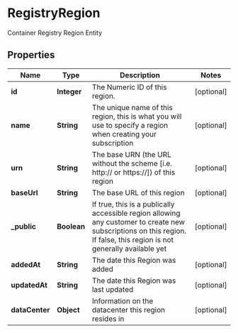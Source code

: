 

# RegistryRegion

Container Registry Region Entity

## Properties

| Name | Type | Description | Notes |
|------------ | ------------- | ------------- | -------------|
|**id** | **Integer** | The Numeric ID of this region. |  [optional] |
|**name** | **String** | The unique name of this region, this is what you will use to specify a region when creating your subscription |  [optional] |
|**urn** | **String** | The base URN (the URL without the scheme [i.e. http:// or https://]) of this region |  [optional] |
|**baseUrl** | **String** | The base URL of this region |  [optional] |
|**_public** | **Boolean** | If true, this is a publically accessible region allowing any customer to create new subscriptions on this region. If false, this region is not generally available yet |  [optional] |
|**addedAt** | **String** | The date this Region was added |  [optional] |
|**updatedAt** | **String** | The date this Region was last updated |  [optional] |
|**dataCenter** | **Object** | Information on the datacenter this region resides in |  [optional] |



